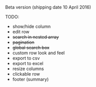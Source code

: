 Beta version (shipping date 10 April 2016)

TODO:

- show/hide column
- edit row
- ~~search in nested array~~
- ~~pagination~~
- ~~global search box~~
- custom row look and feel
- export to csv
- export to excel
- resize columns
- clickable row
- footer (summary)